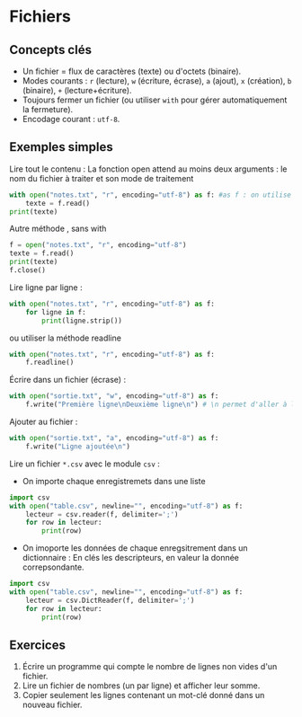 # Fichiers 

## Concepts clés
- Un fichier = flux de caractères (texte) ou d'octets (binaire).
- Modes courants : `r` (lecture), `w` (écriture, écrase), `a` (ajout), `x` (création), `b` (binaire), `+` (lecture+écriture).
- Toujours fermer un fichier (ou utiliser `with` pour gérer automatiquement la fermeture).
- Encodage courant : `utf-8`.

## Exemples simples

Lire tout le contenu :
La fonction open attend au moins deux arguments : le nom du fichier à traiter et son mode de traitement
```python
with open("notes.txt", "r", encoding="utf-8") as f: #as f : on utilise un alias 
    texte = f.read()
print(texte)
```
Autre méthode , sans with

``` python
f = open("notes.txt", "r", encoding="utf-8") 
texte = f.read()
print(texte)
f.close()

```

Lire ligne par ligne :
```python
with open("notes.txt", "r", encoding="utf-8") as f:
    for ligne in f:
        print(ligne.strip())
```
ou utiliser la méthode readline
```python
with open("notes.txt", "r", encoding="utf-8") as f:
    f.readline()
```

Écrire dans un fichier (écrase) :
```python
with open("sortie.txt", "w", encoding="utf-8") as f:
    f.write("Première ligne\nDeuxième ligne\n") # \n permet d'aller à la ligne
```

Ajouter au fichier :
```python
with open("sortie.txt", "a", encoding="utf-8") as f:
    f.write("Ligne ajoutée\n")
```


Lire un fichier `*.csv` avec  le module `csv` :

* On importe chaque enregistremets dans une liste
```python
import csv
with open("table.csv", newline="", encoding="utf-8") as f:
    lecteur = csv.reader(f, delimiter=';')
    for row in lecteur:
        print(row)
```
* On imoporte les données de chaque enregsitrement dans un dictionnaire : En clés les descripteurs, en valeur la donnée correpsondante.



```python
import csv
with open("table.csv", newline="", encoding="utf-8") as f:
    lecteur = csv.DictReader(f, delimiter=';')
    for row in lecteur:
        print(row)
```


## Exercices
1. Écrire un programme qui compte le nombre de lignes non vides d'un fichier.
2. Lire un fichier de nombres (un par ligne) et afficher leur somme.
3. Copier seulement les lignes contenant un mot-clé donné dans un nouveau fichier.

